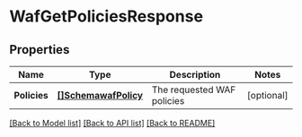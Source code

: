 # WafGetPoliciesResponse

## Properties

Name | Type | Description | Notes
------------ | ------------- | ------------- | -------------
**Policies** | [**[]SchemawafPolicy**](schemawafPolicy.md) | The requested WAF policies | [optional] 

[[Back to Model list]](../README.md#documentation-for-models) [[Back to API list]](../README.md#documentation-for-api-endpoints) [[Back to README]](../README.md)


